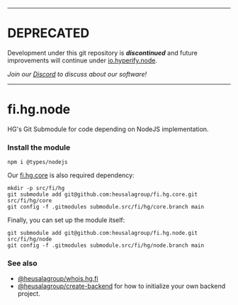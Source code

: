_____________________________________________________________________________________

# DEPRECATED

Development under this git repository is ***discontinued*** and future improvements 
will continue under
[io.hyperify.node](https://github.com/hyperifyio/io.hyperify.node).

*Join our [Discord](https://discord.gg/UBTrHxA78f) to discuss about our software!*

_____________________________________________________________________________________

# fi.hg.node

HG's Git Submodule for code depending on NodeJS implementation.

### Install the module

```shell
npm i @types/nodejs
```

Our [fi.hg.core](https://github.com/heusalagroup/fi.hg.core) is also required dependency:

```shell
mkdir -p src/fi/hg
git submodule add git@github.com:heusalagroup/fi.hg.core.git src/fi/hg/core
git config -f .gitmodules submodule.src/fi/hg/core.branch main
```

Finally, you can set up the module itself:

```shell
git submodule add git@github.com:heusalagroup/fi.hg.node.git src/fi/hg/node
git config -f .gitmodules submodule.src/fi/hg/node.branch main
```

### See also 

* [@heusalagroup/whois.hg.fi](https://github.com/heusalagroup/whois.hg.fi)
* [@heusalagroup/create-backend](https://github.com/heusalagroup/create-backend) for how to initialize your own backend project.

